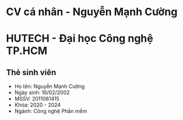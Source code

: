 # CV cá nhân - Nguyễn Mạnh Cường
# HUTECH - Đại học Công nghệ TP.HCM
## Thẻ sinh viên
*  Họ tên: Nguyễn Mạnh Cường
*  Ngày sinh: 16/02/2002
*  MSSV: 2011061415
*  Khóa: 2020 - 2024
*  Ngành: Công nghệ Phần mềm
